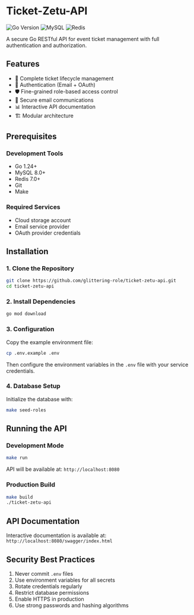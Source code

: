 # Ticket-Zetu-API

![Go Version](https://img.shields.io/badge/go-1.24%2B-blue)
![MySQL](https://img.shields.io/badge/MySQL-8.0%2B-orange)
![Redis](https://img.shields.io/badge/Redis-7.0%2B-red)

A secure Go RESTful API for event ticket management with full authentication and authorization.

## Features

- 🎫 Complete ticket lifecycle management
- 🔐 Authentication (Email + OAuth)
- 🛡️ Fine-grained role-based access control
- 📧 Secure email communications
- 📊 Interactive API documentation
- 🏗️ Modular architecture

## Prerequisites

### Development Tools
- Go 1.24+
- MySQL 8.0+
- Redis 7.0+
- Git
- Make

### Required Services
- Cloud storage account
- Email service provider
- OAuth provider credentials

## Installation

### 1. Clone the Repository
```bash
git clone https://github.com/glittering-role/ticket-zetu-api.git
cd ticket-zetu-api
```

### 2. Install Dependencies
```bash
go mod download
```

### 3. Configuration
Copy the example environment file:
```bash
cp .env.example .env
```

Then configure the environment variables in the `.env` file with your service credentials.

### 4. Database Setup
Initialize the database with:
```bash
make seed-roles
```

## Running the API

### Development Mode
```bash
make run
```
API will be available at: `http://localhost:8080`

### Production Build
```bash
make build
./ticket-zetu-api
```

## API Documentation
Interactive documentation is available at:
`http://localhost:8080/swagger/index.html`

## Security Best Practices

1. Never commit `.env` files
2. Use environment variables for all secrets
3. Rotate credentials regularly
4. Restrict database permissions
5. Enable HTTPS in production
6. Use strong passwords and hashing algorithms